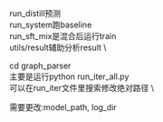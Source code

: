 run_distill预测 \
run_system跑baseline \
run_sft_mix是混合后运行train \
utils/result辅助分析result \

cd graph_parser \
主要是运行python run_iter_all.py \
可以在run_iter文件里搜索修改绝对路径 \

需要更改:model_path, log_dir